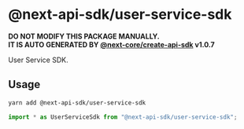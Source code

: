 # @next-api-sdk/user-service-sdk

**DO NOT MODIFY THIS PACKAGE MANUALLY.**  
**IT IS AUTO GENERATED BY [@next-core/create-api-sdk] v1.0.7**

User Service SDK.

## Usage

```bash
yarn add @next-api-sdk/user-service-sdk
```

```ts
import * as UserServiceSdk from "@next-api-sdk/user-service-sdk";
```

[@next-core/create-api-sdk]: https://github.com/easyops-cn/next-core/tree/master/packages/create-api-sdk
